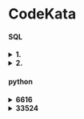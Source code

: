 # CodeKata
#### SQL

<details>
<summary><b>1. </b></summary>

[link](https://school.programmers.co.kr/learn/courses/30/lessons/151137#qna)

```sql
SELECT CAR_TYPE, COUNT(CAR_ID) AS CARS
FROM CAR_RENTAL_COMPANY_CAR
WHERE OPTIONS LIKE "%시트%"
GROUP BY CAR_TYPE
ORDER BY CAR_TYPE ASC
```
- OPTIONS에 여러 속성이 나열되어 있기 때문에 IN을 사용해서 시트 속성을 정확하게 검색하는 방법은 사용할 수 없다. 
- LIKE를 사용해서 시트 속성이 있는 값들을 검색
- 만약 시트의 일부만 검색한다면 OR를 사용해서 검색하는 특정 시트를 일일이 나열해야 한다. 

</details>

<details>
<summary><b>2. </b></summary>

[link](https://school.programmers.co.kr/learn/courses/30/lessons/132202)

```sql
SELECT MCDP_CD AS 진료과코드, COUNT(APNT_NO) AS 5월예약건수
FROM APPOINTMENT
WHERE MONTH(APNT_YMD)=5
GROUP BY 진료과코드
ORDER BY 5월예약건수, 진료과코드
```
- 환자 수가 아니라 예약 개수를 센다

</details>

#### python

<details>
<summary><b>6616</b></summary>

[link](https://www.acmicpc.net/problem/6616)

- 복호화 할 때 암호문에서 n칸씩 뒤에 있는 문자를 가져옴
- 암호화 할 때 n칸씩 밀어가면서 암호화
- 리스트가 낫겠다. 

```python
import sys
def encode(n,s):
    length=len(s)
    if length<=n:
        return s
    
    r=['']*length
    i=0
    for c in s:
        r[i]=c
        i+=n
        if i>=length:
            i=0
            while i<length and r[i]: i+=1
    return ''.join(r)

n=int(sys.stdin.readline().strip())
while n!=0: 
    s=sys.stdin.readline().strip().upper().replace(" ","")
    print(encode(n,s))
    n=int(sys.stdin.readline().strip())
```

- 함수를 사용하는게 예외처리에 jump 걸기 쉬움
- 인덱스에러 주의

</details>

<details>
<summary><b>33524</b></summary>

[link](https://www.acmicpc.net/problem/33524)

- 테스트케이스의 사이즈가 큼, A를 정렬하고 이진탐색?
- B의 경우엔 B 하나당 프로그램이 한번 돌아야 함

```python
n,m=map(int,input().split())
a=list(map(int,input().split()))
a.sort()
b=list(map(int,input().split()))
c=[-1]*m

for i in range(m):
    p,q=0,len(a)-1
    while p<=q:
        mid=(p+q)//2
        if a[mid]<=b[i]:
            c[i]=mid
            p=mid+1
        else:
            q=mid-1

from math import sqrt
for i in range(m):
    if c[i]==0: print(0,end=' ')
    else: print(int((3+sqrt(9+12*c[i]))//6),end=' ')
```
- 일단 시간초과가 안떴으니까 1차 목표 달성 아닐까?


</details>